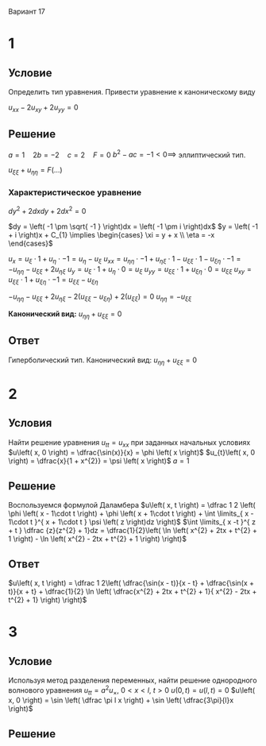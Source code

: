 Вариант 17
# 1
## Условие
Определить тип уравнения. Привести уравнение к каноническому виду

$u_{xx} - 2u_{xy} + 2u_{yy} = 0$

## Решение
$a = 1 \quad 2b = -2 \quad c = 2 \quad F = 0$
$b^{2} - ac = -1 < 0 \implies$ эллиптический тип.

$u_{\xi \xi} + u_{\eta \eta} = F\left( \ldots \right)$
### Характеристическое уравнение
$dy^{2} +2dxdy + 2dx^{2} = 0$

$dy = \left( -1 \pm \sqrt{ -1 } \right)dx = \left( -1 \pm i \right)dx$
$y = \left( -1 + i \right)x + C_{1} \implies \begin{cases} \xi = y + x \\ \eta = -x \end{cases}$

$u_{x} = u_{\xi} \cdot 1 + u_{\eta} \cdot -1 =u_{\eta} - u_{\xi}$
$u_{xx} = u_{\eta \eta} \cdot-1 + u_{\eta \xi}\cdot1 - u_{\xi \xi}\cdot1 - u_{\xi \eta}\cdot -1 = -u_{\eta \eta} - u_{\xi \xi} + 2u_{\eta \xi}$
$u_{y} = u_{\xi}\cdot 1 + u_{\eta}\cdot 0 = u_{\xi}$
$u_{yy} = u_{\xi \xi}\cdot 1 + u_{\xi \eta}\cdot 0 = u_{\xi \xi}$
$u_{xy} = u_{\xi\xi}\cdot 1 + u_{\xi \eta}\cdot-1 = u_{\xi\xi} - u_{\xi \eta}$

$-u_{\eta \eta} - u_{\xi \xi} + 2u_{\eta \xi} - 2\left( u_{\xi\xi} - u_{\xi \eta} \right) + 2\left( u_{\xi \xi} \right) = 0$
$u_{\eta \eta} = -u_{\xi \xi}$

**Канонический вид:** $u_{\eta \eta}+u_{\xi \xi} = 0$

## Ответ
Гиперболический тип.
Канонический вид: $u_{\eta \eta} + u_{\xi \xi} = 0$

# 2
## Условия
Найти решение уравнения $u_{tt} = u_{xx}$ при заданных начальных условиях
$u\left( x, 0 \right) = \dfrac{\sin(x)}{x} = \phi \left( x \right)$
$u_{t}\left( x, 0 \right) = \dfrac{x}{1 + x^{2}} = \psi \left( x \right)$
$a = 1$

## Решение
Воспользуемся формулой Даламбера
$u\left( x, t \right) = \dfrac 1 2 \left( \phi \left( x - 1\cdot t \right) + \phi \left( x + 1\cdot t \right) + \int \limits_{ x - 1\cdot t }^{ x + 1\cdot t } \psi \left( z \right)dz \right)$
$\int \limits_{ x -t }^{ z + t } \dfrac {z}{z^{2} + 1}dz = \dfrac{1}{2}\left( \ln \left( x^{2} + 2tx + t^{2} + 1 \right) - \ln \left( x^{2} - 2tx + t^{2} + 1 \right) \right)$

## Ответ
$u\left( x, t \right) = \dfrac 1 2\left( \dfrac{\sin(x - t)}{x - t} + \dfrac{\sin(x + t)}{x + t} + \dfrac{1}{2} \ln \left( \dfrac{x^{2} + 2tx + t^{2} + 1}{ x^{2} - 2tx + t^{2} + 1} \right) \right)$
# 3
## Условие
Используя метод разделения переменных, найти решение однородного волнового уравнения $u_{tt} = a^{2}u_{\times},\ 0 < x < l,\ t > 0$
$u\left( 0, t \right) = u\left( l, t \right) = 0$
$u\left( x, 0 \right) = \sin \left( \dfrac \pi l x \right) + \sin \left( \dfrac{3\pi}{l}x \right)$

## Решение